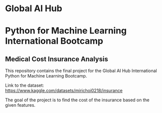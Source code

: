 # Global AI Hub

# Python for Machine Learning International Bootcamp

## Medical Cost Insurance Analysis
This repository contains the final project for the Global AI Hub International Python for Machine Learning Bootcamp.

Link to the dataset: https://www.kaggle.com/datasets/mirichoi0218/insurance

The goal of the project is to find the cost of the insurance based on the given features.

